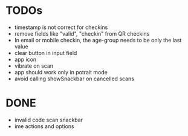 # TODOs
- timestamp is not correct for checkins
- remove fields like "valid", "checkin" from QR checkins
- In email or mobile checkin, the age-group needs to be only the last value
- clear button in input field
- app icon
- vibrate on scan
- app should work only in potrait mode
- avoid calling showSnackbar on cancelled scans

# DONE
- invalid code scan snackbar
- ime actions and options

